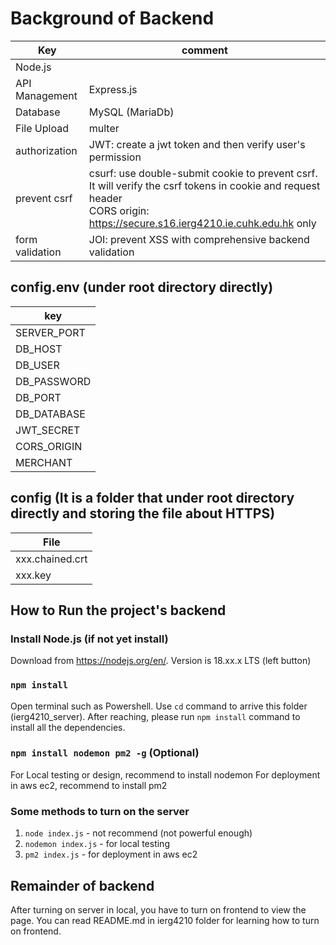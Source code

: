 # Background of Backend

| Key             | comment                                                                                                                                                                        |
| --------------- | ------------------------------------------------------------------------------------------------------------------------------------------------------------------------------ |
| Node.js         |                                                                                                                                                                                |
| API Management  | Express.js                                                                                                                                                                     |
| Database        | MySQL (MariaDb)                                                                                                                                                                |
| File Upload     | multer                                                                                                                                                                         |
| authorization   | JWT: create a jwt token and then verify user's permission                                                                                                                      |
| prevent csrf    | csurf: use double-submit cookie to prevent csrf. It will verify the csrf tokens in cookie and request header <br/>CORS origin: https://secure.s16.ierg4210.ie.cuhk.edu.hk only |
| form validation | JOI: prevent XSS with comprehensive backend validation                                                                                                                         |

## config.env (under root directory directly)

| key         |
| ----------- |
| SERVER_PORT |
| DB_HOST     |
| DB_USER     |
| DB_PASSWORD |
| DB_PORT     |
| DB_DATABASE |
| JWT_SECRET  |
| CORS_ORIGIN |
| MERCHANT    |

## config (It is a folder that under root directory directly and storing the file about HTTPS)

| File            |
| --------------- |
| xxx.chained.crt |
| xxx.key         |

## How to Run the project's backend

### Install Node.js (if not yet install)

Download from https://nodejs.org/en/. Version is 18.xx.x LTS (left button)

### `npm install`

Open terminal such as Powershell. Use `cd` command to arrive this folder (ierg4210_server). After reaching, please run `npm install` command to install all the dependencies.

### `npm install nodemon pm2 -g` (Optional)

For Local testing or design, recommend to install nodemon
For deployment in aws ec2, recommend to install pm2

### Some methods to turn on the server

1. `node index.js` - not recommend (not powerful enough)
2. `nodemon index.js` - for local testing
3. `pm2 index.js` - for deployment in aws ec2

## Remainder of backend

After turning on server in local, you have to turn on frontend to view the page. You can read README.md in ierg4210 folder for learning how to turn on frontend.
